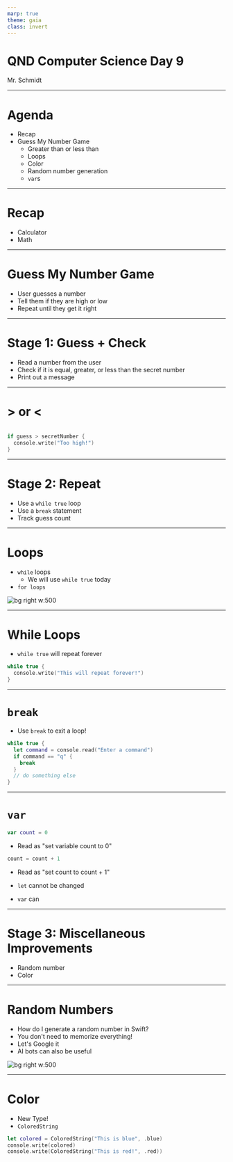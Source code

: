 ```yaml
---
marp: true
theme: gaia
class: invert
---
```


# QND Computer Science Day 9
Mr. Schmidt

--- 

# Agenda

- Recap
- Guess My Number Game
  - Greater than or less than
  - Loops
  - Color
  - Random number generation
  - `var`s

---

# Recap

- Calculator
- Math


---

# Guess My Number Game

- User guesses a number
- Tell them if they are high or low
- Repeat until they get it right

---

# Stage 1: Guess + Check

- Read a number from the user
- Check if it is equal, greater, or less than the secret number
- Print out a message

---

# > or <

```swift

if guess > secretNumber {
  console.write("Too high!")
}

```

---

# Stage 2: Repeat

- Use a `while true` loop
- Use a `break` statement
- Track guess count

---

# Loops

- `while` loops
  - We will use `while true` today
- `for loops`

![bg right w:500](../assets/loop.jpeg)

<!-- -->

---

# While Loops

- `while true` will repeat forever

```swift
while true {
  console.write("This will repeat forever!")
}
```

---

# `break`

- Use `break` to exit a loop!

```swift
while true {
  let command = console.read("Enter a command")
  if command == "q" {
    break
  }
  // do something else
}

```

---

# `var`

```swift
var count = 0
```
- Read as "set variable count to 0"
```swift
count = count + 1
```
- Read as "set count to count + 1"

- `let` cannot be changed
- `var` can
---

# Stage 3: Miscellaneous Improvements

- Random number
- Color

---

# Random Numbers

- How do I generate a random number in Swift?
- You don't need to memorize everything!
- Let's Google it
- AI bots can also be useful

![bg right w:500](../assets/google.jpeg)

---

# Color

- New Type!
- `ColoredString`

```swift
let colored = ColoredString("This is blue", .blue)
console.write(colored)
console.write(ColoredString("This is red!", .red))
```

